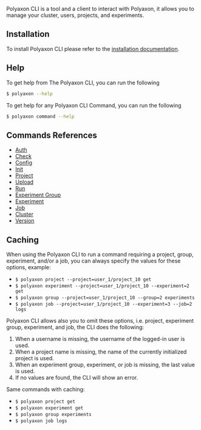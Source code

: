 Polyaxon CLI is a tool and a client to interact with Polyaxon,
it allows you to manage your cluster, users, projects, and experiments.

## Installation

To install Polyaxon CLI please refer to the [installation documentation](/installation/install_polyaxon_cli).


## Help

To get help from The Polyaxon CLI, you can run the following

```bash
$ polyaxon --help
```

To get help for any Polyaxon CLI Command, you can run the following

```bash
$ polyaxon command --help
```

## Commands References

 * [Auth](commands/auth)
 * [Check](commands/check)
 * [Config](commands/config)
 * [Init](commands/init)
 * [Project](commands/project)
 * [Upload](commands/upload)
 * [Run](commands/run)
 * [Experiment Group](commands/experiment_group)
 * [Experiment](commands/experiment)
 * [Job](commands/job)
 * [Cluster](commands/cluster)
 * [Version](commands/version)

## Caching

When using the Polyaxon CLI to run a command requiring a project, group, experiment, and/or a job,
you can always specify the values for these options, example:

 * `$ polyaxon project --project=user_1/project_10 get`
 * `$ polyaxon experiment --project=user_1/project_10 --experiment=2 get`
 * `$ polyaxon group --project=user_1/project_10 --group=2 experiments`
 * `$ polyaxon job --project=user_1/project_10 --experiment=3 --job=2 logs`


Polyaxon CLI allows also you to omit these options, i.e. project, experiment group, experiment, and job, the CLI does the following:

 1. When a username is missing, the username of the logged-in user is used.
 2. When a project name is missing, the name of the currently initialized project is used.
 3. When an experiment group, experiment, or job is missing, the last value is used.
 4. If no values are found, the CLI will show an error.

Same commands with caching:

 * `$ polyaxon project get`
 * `$ polyaxon experiment get`
 * `$ polyaxon group experiments`
 * `$ polyaxon job logs`
